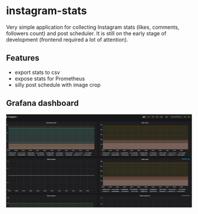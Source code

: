 # instagram-stats

Very simple application for collecting Instagram stats (likes, comments, followers count) and post scheduler. It is still on 
the early stage of development (frontend required a lot of attention).

## Features
* export stats to csv
* expose stats for Prometheus
* silly post schedule with image crop


## Grafana dashboard
<img src="https://raw.githubusercontent.com/aldor007/instagram-stats/master/doc/grafana.png">
